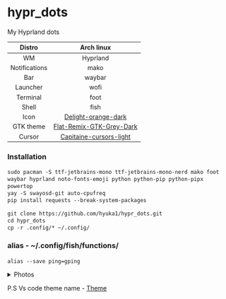# hypr_dots


My Hyprland dots


|    Distro     |                         Arch linux                          |
| :-----------: | :---------------------------------------------------------: |
|      WM       |                          Hyprland                           |
| Notifications |                            mako                             |
|      Bar      |                           waybar                            |
|   Launcher    |                            wofi                             |
|   Terminal    |                            foot                             |
|     Shell     |                            fish                             |
|     Icon      |   [Delight-orange-dark](https://www.pling.com/p/1532276)    |
|   GTK theme   | [Flat-Remix-GTK-Grey-Dark](https://www.pling.com/p/1214931) |
|    Cursor     | [Capitaine-cursors-light](https://www.pling.com/p/1148692)  |

### Installation
```shell
sudo pacman -S ttf-jetbrains-mono ttf-jetbrains-mono-nerd mako foot waybar hyprland noto-fonts-emoji python python-pip python-pipx powertop 
yay -S swayosd-git auto-cpufreq 
pip install requests --break-system-packages
```

```shell
git clone https://github.com/hyuka1/hypr_dots.git
cd hypr_dots
cp -r .config/* ~/.config/
```

### alias - ~/.config/fish/functions/  
```shell
alias --save ping=gping
``` 

<details>
  <summary>Photos</summary>

  ![image](https://github.com/hyuka1/hypr_dots/blob/main/preview/photo1.png)
  ![image](https://github.com/hyuka1/hypr_dots/blob/main/preview/photo2.png)
  
</details>  


P.S 
Vs code theme name - [Theme](https://marketplace.visualstudio.com/items?itemName=tal7aouy.theme)

 
